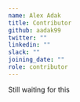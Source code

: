 ```yaml
---
name: Alex Adak
title: Contributor
github: aadak99
twitter: ""
linkedin: ""
slack: ""
joining_date: ""
role: contributor
---
```


Still waiting for this
